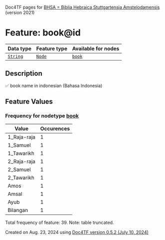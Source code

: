 Doc4TF pages for [BHSA = Biblia Hebraica Stuttgartensia Amstelodamensis](https://github.com/ETCBC/BHSA/tree/master/tf) (version 2021)
# Feature: book@id
Data type|Feature type|Available for nodes
---|---|---
[`String`](featuresbydatatype.md#string)|[`Node`](featuresbytype.md#node)| [`book`](featuresbynodetype.md#book) 
## Description
✅ book name in indonesian (Bahasa Indonesia)
## Feature Values
### Frequency for nodetype [book](featuresbynodetype.md#book)
Value|Occurences
---|---
1_Raja-raja|1
1_Samuel|1
1_Tawarikh|1
2_Raja-raja|1
2_Samuel|1
2_Tawarikh|1
Amos|1
Amsal|1
Ayub|1
Bilangan|1

Total frequency of feature: 39. Note: table truncated.
  

Created on Aug. 23, 2024 using [Doc4TF version 0.5.2 (July 10, 2024)](https://github.com/tonyjurg/Doc4TF/blob/main/CreateFeatureDoc.ipynb) 